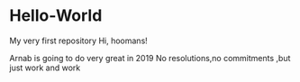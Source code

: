 # Hello-World
My very first repository
Hi, hoomans!

Arnab is going to do very great in 2019
No resolutions,no commitments ,but just work and work
